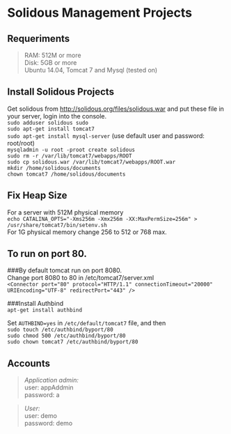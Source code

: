 Solidous Management Projects
==================================================================

Requeriments
------------------------------------------------------------------
>RAM: 512M or more  
Disk: 5GB or more  
Ubuntu 14.04, Tomcat 7 and Mysql (tested on)  

Install Solidous Projects
------------------------------------------------------------------
Get solidous from <http://solidous.org/files/solidous.war> and put these file in your server, login into the console.  
``sudo adduser solidous sudo``  
``sudo apt-get install tomcat7``  
``sudo apt-get install mysql-server`` (use default user and password: root/root)  
``mysqladmin -u root -proot create solidous``  
``sudo rm -r /var/lib/tomcat7/webapps/ROOT``  
``sudo cp solidous.war /var/lib/tomcat7/webapps/ROOT.war``  
``mkdir /home/solidous/documents``  
``chown tomcat7 /home/solidous/documents``  

Fix Heap Size
------------------------------------------------------------------
For a server with 512M physical memory  
``echo CATALINA_OPTS="-Xms256m -Xmx256m -XX:MaxPermSize=256m" > /usr/share/tomcat7/bin/setenv.sh``  
For 1G physical memory change 256 to 512 or 768 max.  

To run on port 80.
------------------------------------------------------------------

###By default tomcat run on port 8080.  
Change port 8080 to 80 in /etc/tomcat7/server.xml  
``<Connector port="80" protocol="HTTP/1.1" connectionTimeout="20000" URIEncoding="UTF-8" redirectPort="443" />``  

###Install Authbind  
``apt-get install authbind``  

Set ``AUTHBIND=yes`` in ``/etc/default/tomcat7`` file, and then  
``sudo touch /etc/authbind/byport/80``  
``sudo chmod 500 /etc/authbind/byport/80``  
``sudo chown tomcat7 /etc/authbind/byport/80``  

Accounts
----------------------------------------------------------------------
>*Application admin:*   
user: appAddmin  
password: a  

>*User:*  
user: demo  
password: demo  
